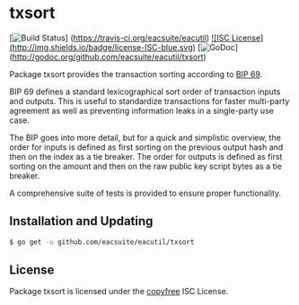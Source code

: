 txsort
======

[![Build Status](http://img.shields.io/travis/eacsuite/eacutil.svg)]
(https://travis-ci.org/eacsuite/eacutil) [![ISC License]
(http://img.shields.io/badge/license-ISC-blue.svg)](http://copyfree.org)
[![GoDoc](http://img.shields.io/badge/godoc-reference-blue.svg)]
(http://godoc.org/github.com/eacsuite/eacutil/txsort)

Package txsort provides the transaction sorting according to [BIP 69](https://github.com/earthcoin/bips/blob/master/bip-0069.mediawiki).

BIP 69 defines a standard lexicographical sort order of transaction inputs and
outputs.  This is useful to standardize transactions for faster multi-party
agreement as well as preventing information leaks in a single-party use case.

The BIP goes into more detail, but for a quick and simplistic overview, the
order for inputs is defined as first sorting on the previous output hash and
then on the index as a tie breaker.  The order for outputs is defined as first
sorting on the amount and then on the raw public key script bytes as a tie
breaker.

A comprehensive suite of tests is provided to ensure proper functionality.

## Installation and Updating

```bash
$ go get -u github.com/eacsuite/eacutil/txsort
```

## License

Package txsort is licensed under the [copyfree](http://copyfree.org) ISC
License.
